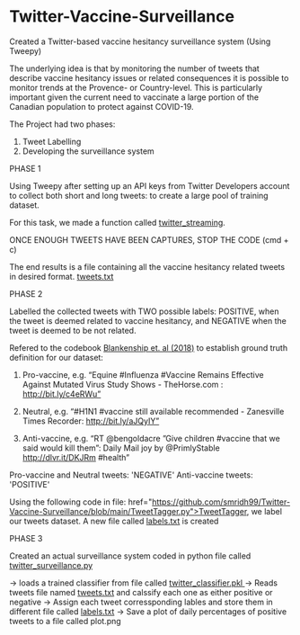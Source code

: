 # Twitter-Vaccine-Surveillance
Created a Twitter-based vaccine hesitancy surveillance system (Using Tweepy)

The underlying idea is that by monitoring the number of tweets that describe vaccine hesitancy issues or related consequences it is possible to monitor trends at the Provence- or Country-level. This is particularly important given the current need to vaccinate a large portion of the Canadian population to protect against COVID-19.

The Project had two phases: 
1) Tweet Labelling
2) Developing the surveillance system





PHASE 1


Using Tweepy after setting up an API keys from Twitter Developers account to collect both short and long tweets: to create a large pool of training dataset.

For this task, we made a function called <a href= "https://github.com/smridh99/Twitter-Vaccine-Surveillance/blob/main/twitter_streaming.py">twitter_streaming</a>.



ONCE ENOUGH TWEETS HAVE BEEN CAPTURES, STOP THE CODE (cmd + c)

The end results is a file containing all the vaccine hesitancy related tweets in desired format. <a href="https://github.com/smridh99/Twitter-Vaccine-Surveillance/blob/main/tweets.txt">tweets.txt</a>






PHASE 2


Labelled the collected tweets with TWO possible labels: 
POSITIVE, when the tweet is deemed related to vaccine hesitancy, and 
NEGATIVE when the tweet is deemed to be not related.

Refered to the codebook <a href="https://www.ncbi.nlm.nih.gov/pmc/articles/PMC6004971/">Blankenship et. al (2018)</a> to establish ground truth definition for our dataset:

1. Pro-vaccine, e.g. “Equine #Influenza #Vaccine Remains Effective Against Mutated Virus Study Shows - TheHorse.com : http://bit.ly/c4eRWu”
   
2. Neutral, e.g. “#H1N1 #vaccine still available recommended - Zanesville Times Recorder: http://bit.ly/aJQyIY”
   
3. Anti-vaccine, e.g. “RT @bengoldacre ”Give children #vaccine that we said would kill them”: Daily Mail joy by @PrimlyStable http://dlvr.it/DKJRm #health”

Pro-vaccine and Neutral tweets: 'NEGATIVE'
Anti-vaccine tweets: 'POSITIVE'

Using the following code in file: <a> href="https://github.com/smridh99/Twitter-Vaccine-Surveillance/blob/main/TweetTagger.py">TweetTagger</a>, we label our tweets dataset. A new file called <a href="https://github.com/smridh99/Twitter-Vaccine-Surveillance/blob/main/labels.txt">labels.txt</a> is created


PHASE 3

Created an actual surveillance system coded in python file called <a href="https://github.com/smridh99/Twitter-Vaccine-Surveillance/blob/main/twitter_surveillance.py">twitter_surveillance.py</a>

-> loads a trained classifier from file called <a href="https://github.com/smridh99/Twitter-Vaccine-Surveillance/blob/main/twitter_classifier.pkl">twitter_classifier.pkl </a>
-> Reads tweets file named <a href="https://github.com/smridh99/Twitter-Vaccine-Surveillance/blob/main/tweets.txt">tweets.txt</a> and calssify each one as either positive or negative
-> Assign each tweet corressponding lables and store them in different file called <a href="https://github.com/smridh99/Twitter-Vaccine-Surveillance/blob/main/labels.txt">labels.txt</a>
-> Save a plot of daily percentages of positive tweets to a file called plot.png




